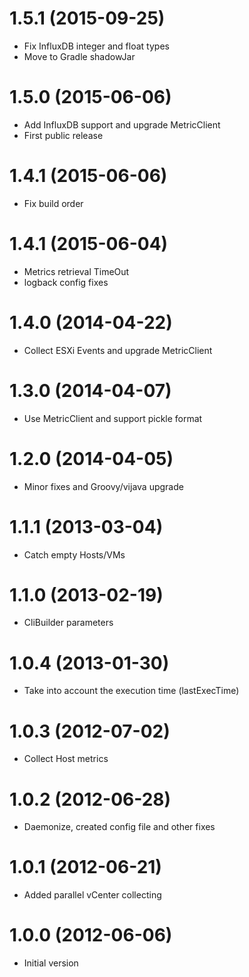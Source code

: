 # 1.5.1 (2015-09-25)
- Fix InfluxDB integer and float types
- Move to Gradle shadowJar

# 1.5.0 (2015-06-06)
- Add InfluxDB support and upgrade MetricClient
- First public release

# 1.4.1 (2015-06-06)
- Fix build order

# 1.4.1 (2015-06-04)
- Metrics retrieval TimeOut
- logback config fixes

# 1.4.0 (2014-04-22)
- Collect ESXi Events and upgrade MetricClient

# 1.3.0 (2014-04-07)
- Use MetricClient and support pickle format

# 1.2.0 (2014-04-05)
- Minor fixes and Groovy/vijava upgrade

# 1.1.1 (2013-03-04)
- Catch empty Hosts/VMs

# 1.1.0 (2013-02-19)
- CliBuilder parameters

# 1.0.4 (2013-01-30)
- Take into account the execution time (lastExecTime)

# 1.0.3 (2012-07-02)
- Collect Host metrics

# 1.0.2 (2012-06-28)
- Daemonize, created config file and other fixes

# 1.0.1 (2012-06-21)
- Added parallel vCenter collecting

# 1.0.0 (2012-06-06)
- Initial version


